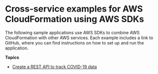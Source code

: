 # Cross\-service examples for AWS CloudFormation using AWS SDKs<a name="service_code_examples_cross-service_examples"></a>

The following sample applications use AWS SDKs to combine AWS CloudFormation with other AWS services\. Each example includes a link to GitHub, where you can find instructions on how to set up and run the application\.

**Topics**
+ [Create a REST API to track COVID\-19 data](example_cross_ApiGatewayDataTracker_section.md)